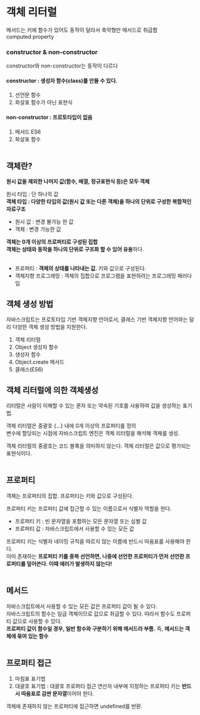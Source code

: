 # 객체 리터럴

메서드는 키에 함수가 있어도 동작이 달라서 축약형만 메서드로 취급함 <br>
computed property <br>

### constructor & non-constructor

constructor와 non-constructor는 동작이 다르다<br>

#### constructor : 생성자 함수(class)를 만들 수 있다.

1. 선언문 함수
2. 화살표 함수가 아닌 표현식

#### non-constructor : 프로토타입이 없음

1. 메서드 ES6
2. 화살표 함수
   <br>
   <br>

## 객체란?

**원시 값을 제외한 나머지 값(함수, 배열, 정규표현식 등)은 모두 객체**

원시 타입 : 단 하나의 값<br>
**객체 타입 : 다양한 타입의 값(원시 값 또는 다른 객체)을 하나의 단위로 구성한 복합적인 자료구조**

- 원시 값 : 변경 불가능 한 값
- 객체 : 변경 가능한 값

**객체는 0개 이상의 프로퍼티로 구성된 집합**<br>
**객체는 상태와 동작을 하나의 단위로 구조화 할 수 있어 유용**하다.
<br>
<br>

- 프로퍼티 : **객체의 상태를 나타내는 값**. 키와 값으로 구성된다.
- 객체지향 프로그래밍 : 객체의 집합으로 프로그램을 표현하려는 프로그래밍 패러다임
  <br>

## 객체 생성 방법

자바스크립트는 프로토타입 기반 객체지향 언어로서, 클래스 기반 객체지향 언어와는 달리 다양한 객체 생성 방법을 지원한다.

1. 객체 리터럴
2. Object 생성자 함수
3. 생성자 함수
4. Object.create 메서드
5. 클래스(ES6)
   <br>

## 객체 리터럴에 의한 객체생성

리터럴은 사람이 이해할 수 있는 문자 또는 약속된 기호를 사용하여 값을 생성하는 표기법.
<br>

객체 리터럴은 중괄호 {...} 내에 0개 이상의 프로퍼티를 정의<br>
변수에 할당되는 시점에 자바스크립트 엔진은 객체 리터럴을 해석해 객체를 생성.

객체 리터럴의 중괄호는 코드 블록을 의미하지 않는다. 객체 리터럴은 값으로 평가되는 표현식이다.
<br>
<br>

## 프로퍼티

객체는 프로퍼티의 집합. 프로퍼티는 키와 값으로 구성된다.

프로퍼티 키는 프로퍼티 값에 접근할 수 있는 이름으로서 식별자 역할을 한다.

- 프로퍼티 키 : 빈 문자열을 포함하는 모든 문자열 또는 심벌 값
- 프로퍼티 값 : 자바스크립트에서 사용할 수 있는 모든 값

프로퍼티 키는 식별자 네이밍 규칙을 따르지 않는 이름에 반드시 따옴표를 사용해야 한다.<br>
이미 존재하는 **프로퍼티 키를 중복 선언하면, 나중에 선언한 프로퍼티가 먼저 선언한 프로퍼티를 덮어쓴다. 이때 에러가 발생하지 않는다!**
<br>
<br>

## 메서드

자바스크립트에서 사용할 수 있는 모든 값은 프로퍼티 값이 될 수 있다.<br>
자바스크립트의 함수는 일급 객체이므로 값으로 취급할 수 있다. 따라서 함수도 프로퍼티 값으로 사용할 수 있다.<br>
**프로퍼티 값이 함수일 경우, 일반 함수와 구분하기 위해 메서드라 부름.** 즉, **메서드는 객체에 묶여 있는 함수**
<br>
<br>

## 프로퍼티 접근

1. 마침표 표기법
2. 대괄호 표기법 : 대괄호 프로퍼티 접근 연산자 내부에 지정하는 프로퍼티 키는 **반드시 따옴표로 감싼 문자열**이어야 한다.

객체에 존재하지 않는 프로퍼티에 접근하면 undefined를 반환.
<br>
<br>
